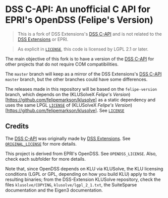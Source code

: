 # DSS C-API: An unofficial C API for EPRI's OpenDSS (Felipe's Version)
> This is a fork of DSS Extensions's [DSS C-API](https://github.com/dss-extensions/dss_capi) and is not related to the [DSS Extensions](https://github.com/dss-extensions) or EPRI.

> As explicit in [`LICENSE`](LICENSE), this code is licensed by LGPL 2.1 or later.

The main objective of this fork is to have a version of the [DSS C-API](https://github.com/dss-extensions/dss_capi) for other projects that do not require COM compatibilities.

The `master` branch will keep as a mirror of the DSS Extensions's [DSS C-API](https://github.com/dss-extensions/dss_capi) `master` branch, but the other branches could have some differences.

The releases made in this repository will be based on the `felipe-version` branch, which depends on the (KLUSolveX _Felipe's Version_)[https://github.com/felipemarkson/klusolve] as a static dependency and uses the same LPGL [`LICENSE`](LICENSE) of (KLUSolveX _Felipe's Version_)[https://github.com/felipemarkson/klusolve]. See [`LICENSE`](LICENSE)


## Credits

The [DSS C-API](https://github.com/dss-extensions/dss_capi) was originally made by [DSS Extensions](https://github.com/dss-extensions). See [`ORIGINAL_LICENSE`](ORIGINAL_LICENSE) for more details.

This project is derived from EPRI's OpenDSS. See `OPENDSS_LICENSE`. Also, check each subfolder for more details.

Note that, since OpenDSS depends on KLU via KLUSolve, the KLU licensing conditions (LGPL or GPL, depending on how you build KLU) apply to the resulting binaries; from the DSS-Extension KLUSolve repository, check the files `klusolve/COPYING`, `klusolve/lgpl_2_1.txt`, the SuiteSparse documentation and the Eigen3 documentation.
